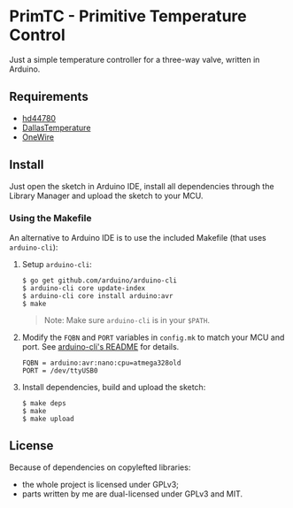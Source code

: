 # PrimTC - Primitive Temperature Control

Just a simple temperature controller for a three-way valve, written in
Arduino.


## Requirements

- [hd44780](//github.com/duinoWitchery/hd44780)
- [DallasTemperature](//github.com/milesburton/Arduino-Temperature-Control-Library)
- [OneWire](//github.com/PaulStoffregen/OneWire)


## Install

Just open the sketch in Arduino IDE, install all dependencies through
the Library Manager and upload the sketch to your MCU.


### Using the Makefile

An alternative to Arduino IDE is to use the included Makefile (that uses
`arduino-cli`):

1. Setup `arduino-cli`:

   ```
   $ go get github.com/arduino/arduino-cli
   $ arduino-cli core update-index
   $ arduino-cli core install arduino:avr
   $ make
   ```

   > Note: Make sure `arduino-cli` is in your `$PATH`.

2. Modify the `FQBN` and `PORT` variables in `config.mk` to match your
   MCU and port. See [arduino-cli's README] for details.

   ```
   FQBN = arduino:avr:nano:cpu=atmega328old
   PORT = /dev/ttyUSB0
   ```

3. Install dependencies, build and upload the sketch:

   ```
   $ make deps
   $ make
   $ make upload
   ```

[arduino-cli's README]: https://github.com/arduino/arduino-cli/blob/master/README.md


## License

Because of dependencies on copylefted libraries:

- the whole project is licensed under GPLv3;
- parts written by me are dual-licensed under GPLv3 and MIT.
